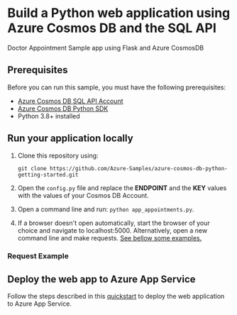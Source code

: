 # Build a Python web application using Azure Cosmos DB and the SQL API

Doctor Appointment Sample app using Flask and Azure CosmosDB

## Prerequisites

Before you can run this sample, you must have the following prerequisites:

- [Azure Cosmos DB SQL API Account](https://docs.microsoft.com/en-us/azure/cosmos-db/sql/create-sql-api-python)
- [Azure Cosmos DB Python SDK](https://github.com/Azure/azure-sdk-for-python/tree/main/sdk/cosmos/azure-cosmos)
- Python 3.8+ installed

## Run your application locally

1. Clone this repository using:

    ```git clone https://github.com/Azure-Samples/azure-cosmos-db-python-getting-started.git```

1. Open the ```config.py``` file and replace the **ENDPOINT** and the **KEY** values with the values of your Cosmos DB Account.

1. Open a command line and run: ```python app_appointments.py```.

1. If a browser doesn't open automatically, start the browser of your choice and navigate to localhost:5000. Alternatively, open a new command line and make requests. [See bellow some examples.](#Request-Examples)

### Request Example

## Deploy the web app to Azure App Service

Follow the steps described in this [quickstart](https://docs.microsoft.com/en-us/azure/app-service/quickstart-python?tabs=flask%2Cwindows%2Cazure-cli%2Cvscode-deploy%2Cdeploy-instructions-azportal%2Cterminal-bash%2Cdeploy-instructions-zip-azcli#3---deploy-your-application-code-to-azure) to deploy the web application to Azure App Service.
